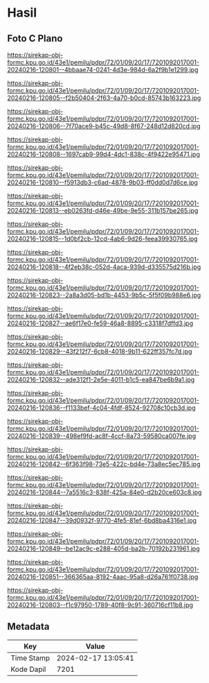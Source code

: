 # Hasil

## Foto C Plano

https://sirekap-obj-formc.kpu.go.id/43e1/pemilu/pdpr/72/01/09/20/17/7201092017001-20240216-120801--4bbaae74-0241-4d3e-984d-6a2f9b1e1299.jpg

https://sirekap-obj-formc.kpu.go.id/43e1/pemilu/pdpr/72/01/09/20/17/7201092017001-20240216-120805--f2b50404-2f63-4a70-b0cd-85743b163223.jpg

https://sirekap-obj-formc.kpu.go.id/43e1/pemilu/pdpr/72/01/09/20/17/7201092017001-20240216-120806--7f70ace9-b45c-49d8-8f67-248d12d820cd.jpg

https://sirekap-obj-formc.kpu.go.id/43e1/pemilu/pdpr/72/01/09/20/17/7201092017001-20240216-120808--1697cab9-99d4-4dc1-838c-4f9422e95471.jpg

https://sirekap-obj-formc.kpu.go.id/43e1/pemilu/pdpr/72/01/09/20/17/7201092017001-20240216-120810--f5913db3-c6ad-4878-9b03-ff0dd0d7d6ce.jpg

https://sirekap-obj-formc.kpu.go.id/43e1/pemilu/pdpr/72/01/09/20/17/7201092017001-20240216-120813--eb0263fd-d46e-49be-9e55-311b157be265.jpg

https://sirekap-obj-formc.kpu.go.id/43e1/pemilu/pdpr/72/01/09/20/17/7201092017001-20240216-120815--1d0bf2cb-12cd-4ab6-9d26-feea39930765.jpg

https://sirekap-obj-formc.kpu.go.id/43e1/pemilu/pdpr/72/01/09/20/17/7201092017001-20240216-120818--4f2eb38c-052d-4aca-939d-d335575d216b.jpg

https://sirekap-obj-formc.kpu.go.id/43e1/pemilu/pdpr/72/01/09/20/17/7201092017001-20240216-120823--2a8a3d05-bd1b-4453-9b5c-5f5f09b988e6.jpg

https://sirekap-obj-formc.kpu.go.id/43e1/pemilu/pdpr/72/01/09/20/17/7201092017001-20240216-120827--ae6f17e0-fe59-46a8-8895-c3318f7dffd3.jpg

https://sirekap-obj-formc.kpu.go.id/43e1/pemilu/pdpr/72/01/09/20/17/7201092017001-20240216-120829--43f212f7-6cb8-4018-9b11-622ff357fc7d.jpg

https://sirekap-obj-formc.kpu.go.id/43e1/pemilu/pdpr/72/01/09/20/17/7201092017001-20240216-120832--ade312f1-2e5e-4011-b1c5-ea847be6b9a1.jpg

https://sirekap-obj-formc.kpu.go.id/43e1/pemilu/pdpr/72/01/09/20/17/7201092017001-20240216-120836--f1133bef-4c04-4fdf-8524-92708c10cb3d.jpg

https://sirekap-obj-formc.kpu.go.id/43e1/pemilu/pdpr/72/01/09/20/17/7201092017001-20240216-120839--498ef9fd-ac8f-4ccf-8a73-59580ca007fe.jpg

https://sirekap-obj-formc.kpu.go.id/43e1/pemilu/pdpr/72/01/09/20/17/7201092017001-20240216-120842--6f363f98-73e5-422c-bd4e-73a8ec5ec785.jpg

https://sirekap-obj-formc.kpu.go.id/43e1/pemilu/pdpr/72/01/09/20/17/7201092017001-20240216-120844--7a5516c3-838f-425a-84e0-d2b20ce603c8.jpg

https://sirekap-obj-formc.kpu.go.id/43e1/pemilu/pdpr/72/01/09/20/17/7201092017001-20240216-120847--39d0932f-9770-4fe5-81ef-6bd8ba4316e1.jpg

https://sirekap-obj-formc.kpu.go.id/43e1/pemilu/pdpr/72/01/09/20/17/7201092017001-20240216-120849--be12ac9c-e288-405d-ba2b-70192b231961.jpg

https://sirekap-obj-formc.kpu.go.id/43e1/pemilu/pdpr/72/01/09/20/17/7201092017001-20240216-120851--366365aa-8192-4aac-95a8-d26a761f0738.jpg

https://sirekap-obj-formc.kpu.go.id/43e1/pemilu/pdpr/72/01/09/20/17/7201092017001-20240216-120803--f1c97950-1789-40f8-9c91-360716cf11b8.jpg


## Metadata

| Key        | Value               |
| ---------- | ------------------- |
| Time Stamp | 2024-02-17 13:05:41 |
| Kode Dapil | 7201                |



